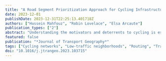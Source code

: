 ```yaml
---
title: "A Road Segment Prioritization Approach for Cycling Infrastructure"
date: 2023-12-01
publishDate: 2023-12-31T22:25:13.401718Z
authors: ["Hussein Mahfouz", "Robin Lovelace", "Elsa Arcaute"]
publication_types: ["2"]
abstract: "Understanding the motivators and deterrents to cycling is essential for creating infrastructure that gets more people to adopt cycling as a mode of transport. This paper demonstrates a new approach to support the prioritization of cycling infrastructure and cycling network design, accounting for cyclist preferences and the growing emphasis on `filtered permeability' and `Low Traffic Neighborhood' interventions internationally. The approach combines distance decay, route calculation, and network analysis methods to examine where future cycling demand is most likely to arise, how such demand could be accommodated within existing street networks, and how to ensure a fair distribution of investment. Although each of these methods has been applied to cycling infrastructure prioritization in previous research, this is the first time that they have been combined, creating an integrated road segment prioritization approach. The approach, which can be applied to other cities, is demonstrated in a case study of Manchester, resulting in cycling networks that balance directness against the need for safe and stress-free routes under different investment scenarios. A key benefit of the approach from a policy perspective is its ability to support egalitarian and cost-effective strategic cycle network planning."
featured: false
publication: "*Journal of Transport Geography*"
tags: ["Cycling networks", "Low-traffic neighborhoods", "Routing", "Transport equity"]
doi: "10.1016/j.jtrangeo.2023.103715"
---
```


